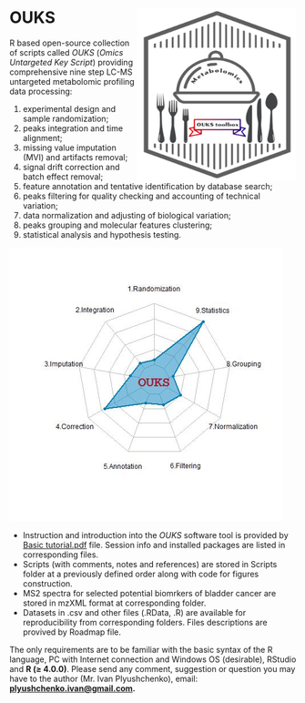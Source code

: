 # OUKS <img src="graphical abstract.jpg" align="right" height="304" width="280"/> 
R based open-source collection of scripts called *OUKS* (*Omics Untargeted Key Script*) providing comprehensive nine step LC-MS untargeted metabolomic profiling data processing: 
1) experimental design and sample randomization; 
2) peaks integration and time alignment; 
3) missing value imputation (MVI) and artifacts removal; 
4) signal drift correction and batch effect removal;
5) feature annotation and tentative identification by database search; 
6) peaks filtering for quality checking and accounting of technical variation; 
7) data normalization and adjusting of biological variation; 
8) peaks grouping and molecular features clustering; 
9) statistical analysis and hypothesis testing.

<img src="Logo.jpeg">

- Instruction and introduction into the *OUKS* software tool is provided by [Basic tutorial.pdf](https://github.com/plyush1993/OUKS/blob/main/Basic%20tutorial.pdf) file. Session info and installed packages are listed in corresponding files.
- Scripts (with comments, notes and references) are stored in Scripts folder at a previously defined order along with code for figures construction.
- MS2 spectra for selected potential biomrkers of bladder cancer are stored in mzXML format at corresponding folder.
- Datasets in .csv and other files (.RData, .R) are available for reproducibility from corresponding folders. Files descriptions are provived by Roadmap file.

The only requirements are to be familiar with the basic syntax of the R language, PC with Internet connection and Windows OS (desirable), RStudio and **R (≥ 4.0.0)**.
Please send any comment, suggestion or question you may have to the author (Mr. Ivan Plyushchenko), email: **plyushchenko.ivan@gmail.com.**

